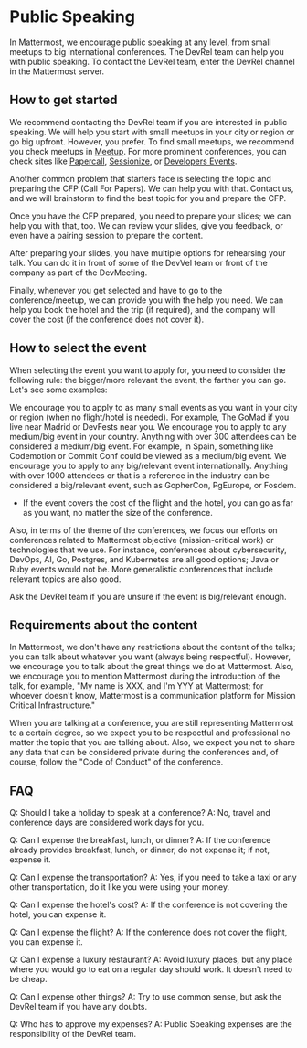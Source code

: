 # Public Speaking

In Mattermost, we encourage public speaking at any level, from small meetups to big international conferences. The DevRel team can help you with public speaking. To contact the DevRel team, enter the DevRel channel in the Mattermost server.

## How to get started

We recommend contacting the DevRel team if you are interested in public speaking. We will help you start with small meetups in your city or region or go big upfront. However, you prefer. To find small meetups, we recommend you check meetups in [Meetup](https://www.meetup.com/). For more prominent conferences, you can check sites like [Papercall](https://www.papercall.io/), [Sessionize](https://sessionize.com/), or [Developers Events](https://developers.events/).

Another common problem that starters face is selecting the topic and preparing the CFP (Call For Papers). We can help you with that. Contact us, and we will brainstorm to find the best topic for you and prepare the CFP.

Once you have the CFP prepared, you need to prepare your slides; we can help you with that, too. We can review your slides, give you feedback, or even have a pairing session to prepare the content.

After preparing your slides, you have multiple options for rehearsing your talk. You can do it in front of some of the DevVel team or front of the company as part of the DevMeeting.

Finally, whenever you get selected and have to go to the conference/meetup, we can provide you with the help you need. We can help you book the hotel and the trip (if required), and the company will cover the cost (if the conference does not cover it).

## How to select the event

When selecting the event you want to apply for, you need to consider the following rule: the bigger/more relevant the event, the farther you can go. Let's see some examples:

  We encourage you to apply to as many small events as you want in your city or region (when no flight/hotel is needed). For example, The GoMad if you live near Madrid or DevFests near you.
  We encourage you to apply to any medium/big event in your country. Anything with over 300 attendees can be considered a medium/big event. For example, in Spain, something like Codemotion or Commit Conf could be viewed as a medium/big event.
  We encourage you to apply to any big/relevant event internationally. Anything with over 1000 attendees or that is a reference in the industry can be considered a big/relevant event, such as GopherCon, PgEurope, or Fosdem.
  - If the event covers the cost of the flight and the hotel, you can go as far as you want, no matter the size of the conference.

Also, in terms of the theme of the conferences, we focus our efforts on conferences related to Mattermost objective (mission-critical work) or technologies that we use. For instance, conferences about cybersecurity, DevOps, AI, Go, Postgres, and Kubernetes are all good options; Java or Ruby events would not be. More generalistic conferences that include relevant topics are also good.

Ask the DevRel team if you are unsure if the event is big/relevant enough.

## Requirements about the content

In Mattermost, we don't have any restrictions about the content of the talks; you can talk about whatever you want (always being respectful). However, we encourage you to talk about the great things we do at Mattermost. Also, we encourage you to mention Mattermost during the introduction of the talk, for example, "My name is XXX, and I'm YYY at Mattermost; for whoever doesn't know, Mattermost is a communication platform for Mission Critical Infrastructure."

When you are talking at a conference, you are still representing Mattermost to a certain degree, so we expect you to be respectful and professional no matter the topic that you are talking about. Also, we expect you not to share any data that can be considered private during the conferences and, of course, follow the "Code of Conduct" of the conference.

## FAQ

Q: Should I take a holiday to speak at a conference?
A: No, travel and conference days are considered work days for you.

Q: Can I expense the breakfast, lunch, or dinner?
A: If the conference already provides breakfast, lunch, or dinner, do not expense it; if not, expense it.

Q: Can I expense the transportation?
A: Yes, if you need to take a taxi or any other transportation, do it like you were using your money.

Q: Can I expense the hotel's cost?
A: If the conference is not covering the hotel, you can expense it.

Q: Can I expense the flight?
A: If the conference does not cover the flight, you can expense it.

Q: Can I expense a luxury restaurant?
A: Avoid luxury places, but any place where you would go to eat on a regular day should work. It doesn't need to be cheap.

Q: Can I expense other things?
A: Try to use common sense, but ask the DevRel team if you have any doubts.

Q: Who has to approve my expenses?
A: Public Speaking expenses are the responsibility of the DevRel team.
